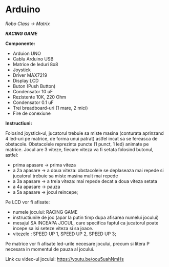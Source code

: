 # Arduino 
*Robo Class -> Matrix* 

 ***RACING GAME***

**Componente:**
* Arduion UNO
* Cablu Arduino USB
* Matrice de leduri 8x8 
* Joystick
* Driver MAX7219
* Display LCD
* Buton (Push Button)
* Condensator 10 uF
* Rezistente 10K, 220 Ohm
* Condensator 0.1 uF
* Trei breadboard-uri (1 mare, 2 mici)
* Fire de conexiune

**Instructiuni:**

Folosind joystick-ul, jucatorul trebuie sa miste masina (conturata aprinzand 4 led-uri pe matrice, de forma unui patrat) astfel incat sa se fereasca de obstacole. Obstacolele reprezinta puncte (1 punct, 1 led) animate pe matrice. Jocul are 3 viteze, fiecare viteza va fi setata folosind butonul, astfel:
* prima apasare -> prima viteza
* a 2a apasare -> a doua viteza: obstacolele se deplaseaza mai repede si jucatorul trebuie sa miste masina mult mai repede
* a 3a apasare -> a treia viteza: mai repede decat a doua viteza setata
* a 4a apasare -> pauza
* a 5a apasare -> jocul reincepe;

Pe LCD vor fi afisate:
* numele jocului: RACING GAME
* instructiunile de joc (apar la putin timp dupa afisarea numelui jocului)
* mesajul SA INCEAPA JOCUL, care specifica faptul ca jucatorul poate incepe sa isi seteze viteza si sa joace.
* vitezele : SPEED UP 1, SPEED UP 2, SPEED UP 3;

Pe matrice vor fi afisate led-urile necesare jocului, precum si litera P necesara in momentul de pauza al jocului.

Link cu video-ul jocului: https://youtu.be/oou5uahNmHs
